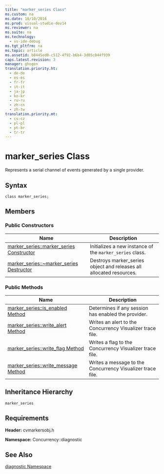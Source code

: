```yaml
---
title: "marker_series Class"
ms.custom: na
ms.date: 10/10/2016
ms.prod: visual-studio-dev14
ms.reviewer: na
ms.suite: na
ms.technology: 
  - vs-ide-debug
ms.tgt_pltfrm: na
ms.topic: article
ms.assetid: b8445ed0-c512-4f92-b6b4-3d05c044f939
caps.latest.revision: 3
manager: ghogen
translation.priority.ht: 
  - de-de
  - es-es
  - fr-fr
  - it-it
  - ja-jp
  - ko-kr
  - ru-ru
  - zh-cn
  - zh-tw
translation.priority.mt: 
  - cs-cz
  - pl-pl
  - pt-br
  - tr-tr
---
```

# marker_series Class
Represents a serial channel of events generated by a single provider.  
  
## Syntax  
  
```  
class marker_series;  
```  
  
## Members  
  
### Public Constructors  
  
|Name|Description|  
|----------|-----------------|  
|[marker_series::marker_series Constructor](../VS_IDE/marker_series--marker_series-Constructor.md)|Initializes a new instance of the `marker_series` class.|  
|[marker_series::~marker_series Destructor](../VS_IDE/marker_series--~marker_series-Destructor.md)|Destroys marker_series object and releases all allocated resources.|  
  
### Public Methods  
  
|Name|Description|  
|----------|-----------------|  
|[marker_series::is_enabled Method](../VS_IDE/marker_series--is_enabled-Method.md)|Determines if any session has enabled the provider.|  
|[marker_series::write_alert Method](../VS_IDE/marker_series--write_alert-Method.md)|Writes an alert to the Concurrency Visualizer trace file.|  
|[marker_series::write_flag Method](../VS_IDE/marker_series--write_flag-Method.md)|Writes a flag to the Concurrency Visualizer trace file.|  
|[marker_series::write_message Method](../VS_IDE/marker_series--write_message-Method.md)|Writes a message to the Concurrency Visualizer trace file.|  
  
## Inheritance Hierarchy  
 `marker_series`  
  
## Requirements  
 **Header:** cvmarkersobj.h  
  
 **Namespace:** Concurrency::diagnostic  
  
## See Also  
 [diagnostic Namespace](../VS_IDE/diagnostic-Namespace.md)